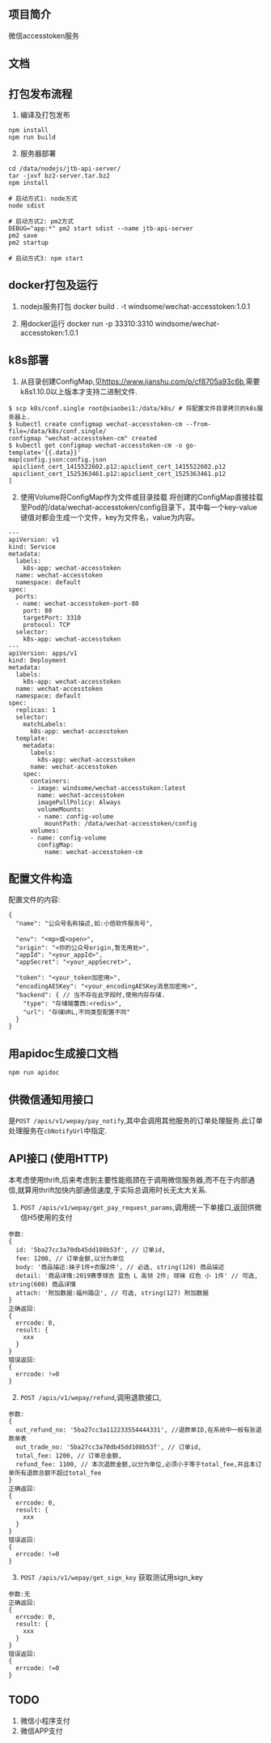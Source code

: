 ## 项目简介
微信accesstoken服务

## 文档

## 打包发布流程
1. 编译及打包发布
```
npm install
npm run build
```
2. 服务器部署
```
cd /data/nodejs/jtb-api-server/
tar -jxvf bz2-server.tar.bz2
npm install

# 启动方式1: node方式
node sdist

# 启动方式2: pm2方式
DEBUG="app:*" pm2 start sdist --name jtb-api-server
pm2 save
pm2 startup

# 启动方式3: npm start
```

## docker打包及运行
1. nodejs服务打包
docker build . -t windsome/wechat-accesstoken:1.0.1

2. 用docker运行
docker run -p 33310:3310 windsome/wechat-accesstoken:1.0.1

## k8s部署
1. 从目录创建ConfigMap,见<https://www.jianshu.com/p/cf8705a93c6b>,需要k8s1.10.0以上版本才支持二进制文件.
```
$ scp k8s/conf.single root@xiaobei1:/data/k8s/ # 将配置文件目录拷贝的k8s服务器上.
$ kubectl create configmap wechat-accesstoken-cm --from-file=/data/k8s/conf.single/
configmap "wechat-accesstoken-cm" created
$ kubectl get configmap wechat-accesstoken-cm -o go-template='{{.data}}'
map[config.json:config.json
 apiclient_cert_1415522602.p12:apiclient_cert_1415522602.p12
 apiclient_cert_1525363461.p12:apiclient_cert_1525363461.p12
]
```
2. 使用Volume将ConfigMap作为文件或目录挂载
将创建的ConfigMap直接挂载至Pod的/data/wechat-accesstoken/config目录下，其中每一个key-value键值对都会生成一个文件，key为文件名，value为内容。
```
---
apiVersion: v1
kind: Service
metadata:
  labels:
    k8s-app: wechat-accesstoken
  name: wechat-accesstoken
  namespace: default
spec:
  ports:
  - name: wechat-accesstoken-port-80
    port: 80
    targetPort: 3310
    protocol: TCP
  selector:
    k8s-app: wechat-accesstoken
---
apiVersion: apps/v1
kind: Deployment
metadata:
  labels:
    k8s-app: wechat-accesstoken
  name: wechat-accesstoken
  namespace: default
spec:
  replicas: 1
  selector:
    matchLabels:
      k8s-app: wechat-accesstoken
  template:
    metadata:
      labels:
        k8s-app: wechat-accesstoken
      name: wechat-accesstoken
    spec:
      containers:
      - image: windsome/wechat-accesstoken:latest
        name: wechat-accesstoken
        imagePullPolicy: Always
        volumeMounts:
        - name: config-volume
          mountPath: /data/wechat-accesstoken/config
      volumes:
      - name: config-volume
        configMap:
          name: wechat-accesstoken-cm
```

## 配置文件构造
配置文件的内容:
```
{
  "name": "公众号名称描述,如:小倍软件服务号",

  "env": "<mp>或<open>",
  "origin": "<你的公众号origin,暂无用处>",
  "appId": "<your_appId>",
  "appSecret": "<your_appSecret>",

  "token": "<your_token加密用>",
  "encodingAESKey": "<your_encodingAESKey消息加密用>",
  "backend": { // 当不存在此字段时,使用内存存储.
    "type": "存储端蕾西:<redis>",
    "url": "存储URL,不同类型配置不同"
  }
}
```

## 用apidoc生成接口文档
```
npm run apidoc
```

## 供微信通知用接口
是`POST /apis/v1/wepay/pay_notify`,其中会调用其他服务的订单处理服务.此订单处理服务在`cbNotifyUrl`中指定.


## API接口 (使用HTTP)
本考虑使用thrift,后来考虑到主要性能瓶颈在于调用微信服务器,而不在于内部通信,就算用thrift加快内部通信速度,于实际总调用时长无太大关系.
1. `POST /apis/v1/wepay/get_pay_request_params`,调用统一下单接口,返回供微信H5使用的支付
```
参数:
{
  id: '5ba27cc3a70db45dd108b53f', // 订单id,
  fee: 1200, // 订单金额,以分为单位
  body: '商品描述:袜子1件+衣服2件', // 必选, string(128) 商品描述
  detail: '商品详情:2019赛季球衣 蓝色 L 高领 2件; 球袜 红色 小 1件' // 可选, string(600) 商品详情
  attach: '附加数据:福州路店', // 可选, string(127) 附加数据
}
正确返回:
{
  errcode: 0,
  result: {
    xxx
  }
}
错误返回:
{
  errcode: !=0
}
```
2. `POST /apis/v1/wepay/refund`,调用退款接口, 
```
参数:
{
  out_refund_no: '5ba27cc3a112233554444331', //退款单ID,在系统中一般有张退款单表
  out_trade_no: '5ba27cc3a70db45dd108b53f', // 订单id,
  total_fee: 1200, // 订单总金额,
  refund_fee: 1100, // 本次退款金额,以分为单位,必须小于等于total_fee,并且本订单所有退款总额不超过total_fee
}
正确返回:
{
  errcode: 0,
  result: {
    xxx
  }
}
错误返回:
{
  errcode: !=0
}
```
3. `POST /apis/v1/wepay/get_sign_key` 获取测试用sign_key
```
参数:无
正确返回:
{
  errcode: 0,
  result: {
    xxx
  }
}
错误返回:
{
  errcode: !=0
}
```

## TODO
1. 微信小程序支付
2. 微信APP支付
